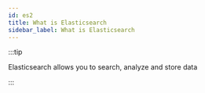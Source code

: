```yaml
---
id: es2
title: What is Elasticsearch
sidebar_label: What is Elasticsearch
---
```


:::tip

Elasticsearch allows you to search, analyze and store data

:::
